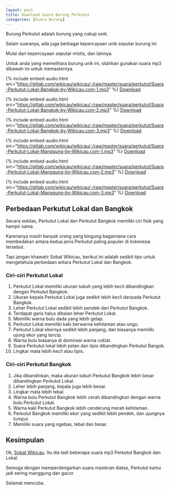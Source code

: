 ```yaml
---
layout: post
title: Download Suara Burung Perkutut
categories: [Suara Burung]
---
```


Burung Perkutut adalah burung yang cukup unik.

Selain suaranya, ada juga berbagai kepercayaan unik seputar burung ini.

Mulai dari kepercayaan seputar mistis, dan lainnya.

Untuk anda yang memelihara burung unik ini, silahkan gunakan suara mp3 dibawah ini untuk memasternya.

{% include embed-audio.html src="https://gitlab.com/wikicau/wikicau/-/raw/master/suara/perkutut/Suara-Perkutut-Lokal-Bangkok-by-Wikicau.com-1.mp3" %}
[Download](https://bit.ly/2Y55qwv)

{% include embed-audio.html src="https://gitlab.com/wikicau/wikicau/-/raw/master/suara/perkutut/Suara-Perkutut-Lokal-Bangkok-by-Wikicau.com-2.mp3" %}
[Download](https://bit.ly/2FiOdZd)

{% include embed-audio.html src="https://gitlab.com/wikicau/wikicau/-/raw/master/suara/perkutut/Suara-Perkutut-Lokal-Bangkok-by-Wikicau.com-3.mp3" %}
[Download](https://bit.ly/2L6Enxm)

{% include embed-audio.html src="https://gitlab.com/wikicau/wikicau/-/raw/master/suara/perkutut/Suara-Perkutut-Lokal-Manggung-by-Wikicau.com-1.mp3" %}
[Download](https://bit.ly/2KwXKQD)

{% include embed-audio.html src="https://gitlab.com/wikicau/wikicau/-/raw/master/suara/perkutut/Suara-Perkutut-Lokal-Manggung-by-Wikicau.com-2.mp3" %}
[Download](https://bit.ly/2WV5L3q)

{% include embed-audio.html src="https://gitlab.com/wikicau/wikicau/-/raw/master/suara/perkutut/Suara-Perkutut-Lokal-Manggung-by-Wikicau.com-3.mp3" %}
[Download](https://bit.ly/2FppZfX)

## Perbedaan Perkutut Lokal dan Bangkok

Secara sekilas, Perkutut Lokal dan Perkutut Bangkok memiliki ciri fisik yang hampir sama.

Karenanya masih banyak orang yang bingung bagaimana cara membedakan antara kedua jenis Perkutut paling populer di Indonesia tersebut.

Tapi jangan khawatir Sobat Wikicau, berikut ini adalah sedikit tips untuk mengetahuia perbedaan antara Perkutut Lokal dan Bangkok.

### Ciri-ciri Perkutut Lokal

1. Perkutut Lokal memiliki ukuran tubuh yang lebih kecil dibandingkan dengan Perkutut Bangkok.
2. Ukuran kepala Perkutut Lokal juga sedikit lebih kecil daripada Perkutut Bangkok.
3. Leher Perkutut Lokal sedikit lebih pendek dari Perkutut Bangkok.
4. Terdapat garis halus dibaian leher Perkutut Lokal.
5. Memiliki warna bulu dada yang lebih gelap.
6. Perkutut Lokal memiliki kaki berwarna kehitaman atau ungu.
7. Perkutut Lokal ekornya sedikit lebih panjang, dan biasanya memiliki ujung ekor yang lancip.
8. Warna bulu biasanya di dominasi warna coklat.
9. Suara Perkutut lokal lebih pelan dan tipis dibandingkan Perkutut Bangok.
10. Lingkar mata lebih kecil atau tipis.

### Ciri-ciri Perkutut Bangkok

1. Jika dibandinkan, maka ukuran tubuh Perkutut Bangkok lebih besar dibandingkan Perkutut Lokal.
2. Leher lebih panjang, kepala juga lebih besar.
3. Lingkar mata lebih tebal.
4. Warna bulu Perkutut Bangkok lebih cerah dibandingkan dengan warna bulu Perkutut Lokal.
5. Warna kaki Perkutut Bangkok lebih cenderung merah kehitaman.
6. Perkutut Bangkok memiliki ekor yang sedikit lebih pendek, dan ujungnya tumpul.
7. Memiliki suara yang ngebas, tebal dan besar.

## Kesimpulan

Ok, [Sobat Wikicau](https://wikicau.com/). Itu dia tadi beberapa suara mp3 Perkutut Bangkok dan Lokal.

Semoga dengan memperdengarkan suara masteran diatas, Perkutut kamu jadi sering manggung dan gacor.

Selamat mencoba.